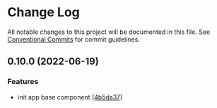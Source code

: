 # Change Log

All notable changes to this project will be documented in this file.
See [Conventional Commits](https://conventionalcommits.org) for commit guidelines.

## 0.10.0 (2022-06-19)


### Features

* init app base component ([4b5da37](https://github.com/JulianCataldo/astro/commit/4b5da37ee7b022b5eba3e3eaf1c142e0b9c6358f))
